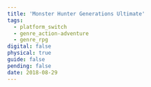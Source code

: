 ```yaml
---
title: 'Monster Hunter Generations Ultimate'
tags:
  - platform_switch
  - genre_action-adventure
  - genre_rpg
digital: false
physical: true
guide: false
pending: false
date: 2018-08-29
---
```

